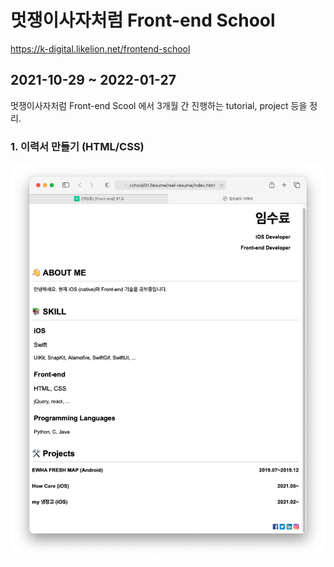 
# 멋쟁이사자처럼 Front-end School

https://k-digital.likelion.net/frontend-school

## 2021-10-29 ~ 2022-01-27

멋쟁이사자처럼 Front-end Scool 에서 3개월 간 진행하는 tutorial, project 등을 정리.

### 1. 이력서 만들기 (HTML/CSS)

<img src="https://github.com/ddosang/front_school/blob/main/01.Resume/real-resume/example.png?raw=true">